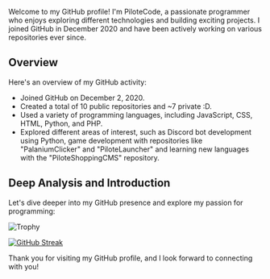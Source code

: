 Welcome to my GitHub profile! I'm PiloteCode, a passionate programmer who enjoys exploring different technologies and building exciting projects. I joined GitHub in December 2020 and have been actively working on various repositories ever since.

## Overview

Here's an overview of my GitHub activity:

- Joined GitHub on December 2, 2020.
- Created a total of 10 public repositories and ~7 private :D.
- Used a variety of programming languages, including JavaScript, CSS, HTML, Python, and PHP.
- Explored different areas of interest, such as Discord bot development using Python, game development with repositories like "PalaniumClicker" and "PiloteLauncher" and learning new languages with the "PiloteShoppingCMS" repository.

## Deep Analysis and Introduction

Let's dive deeper into my GitHub presence and explore my passion for programming:

![Trophy](https://github-profile-trophy.vercel.app/?username=PiloteCode&viewall=true) 

[![GitHub Streak](https://github-streak-stats-seven.vercel.app?user=PiloteCode&theme=dark&locale=en)](https://piloteshopping.com)

Thank you for visiting my GitHub profile, and I look forward to connecting with you!

